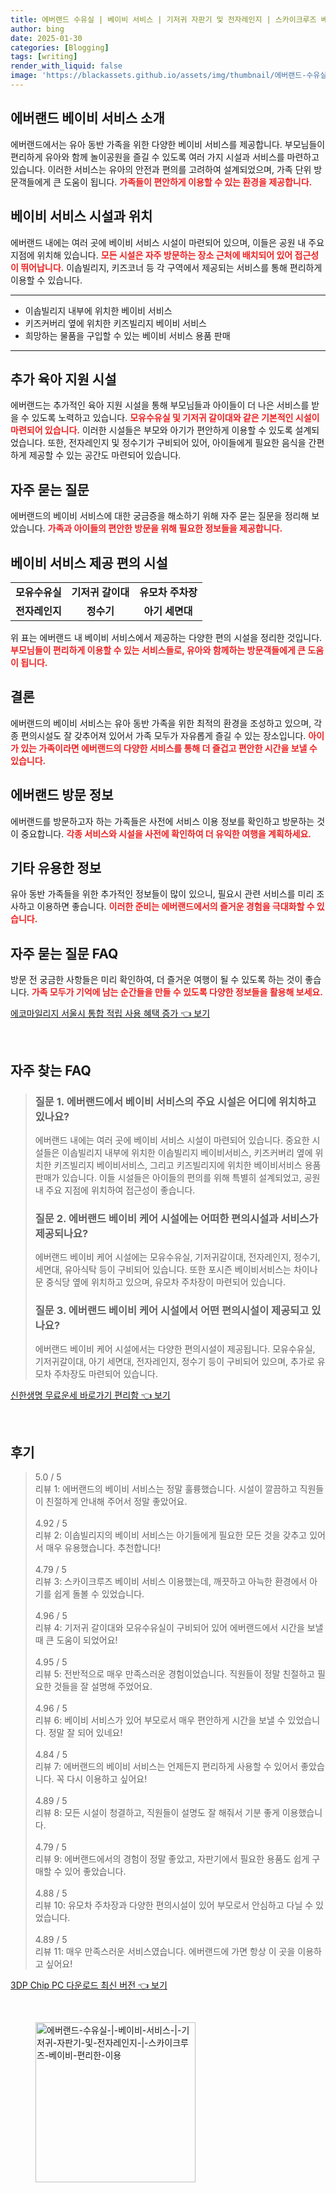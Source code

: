 ```yaml
---
title: 에버랜드 수유실 | 베이비 서비스 | 기저귀 자판기 및 전자레인지 | 스카이크루즈 베이비 편리한 이용
author: bing
date: 2025-01-30
categories: [Blogging]
tags: [writing]
render_with_liquid: false
image: 'https://blackassets.github.io/assets/img/thumbnail/에버랜드-수유실-|-베이비-서비스-|-기저귀-자판기-및-전자레인지-|-스카이크루즈-베이비-편리한-이용.webp'
---
```



<h2 id='에버랜드 베이비 서비스 소개'>에버랜드 베이비 서비스 소개</h2>

<p>에버랜드에서는 유아 동반 가족을 위한 다양한 베이비 서비스를 제공합니다. 부모님들이 편리하게 유아와 함께 놀이공원을 즐길 수 있도록 여러 가지 시설과 서비스를 마련하고 있습니다. 이러한 서비스는 유아의 안전과 편의를 고려하여 설계되었으며, 가족 단위 방문객들에게 큰 도움이 됩니다. <b><span style="color: #ee2323;">가족들이 편안하게 이용할 수 있는 환경을 제공합니다.</span></b></p>

<h2 id='베이비 서비스 시설과 위치'>베이비 서비스 시설과 위치</h2>

<p>에버랜드 내에는 여러 곳에 베이비 서비스 시설이 마련되어 있으며, 이들은 공원 내 주요 지점에 위치해 있습니다. <b><span style="color: #ee2323;">모든 시설은 자주 방문하는 장소 근처에 배치되어 있어 접근성이 뛰어납니다.</span></b> 이솝빌리지, 키즈코너 등 각 구역에서 제공되는 서비스를 통해 편리하게 이용할 수 있습니다.</p>

<hr />

<ul>
    <li>이솝빌리지 내부에 위치한 베이비 서비스</li>
    <li>키즈커버리 옆에 위치한 키즈빌리지 베이비 서비스</li>
    <li>희망하는 물품을 구입할 수 있는 베이비 서비스 용품 판매</li>
</ul>

<hr />

<h2 id='추가 육아 지원 시설'>추가 육아 지원 시설</h2>

<p>에버랜드는 추가적인 육아 지원 시설을 통해 부모님들과 아이들이 더 나은 서비스를 받을 수 있도록 노력하고 있습니다. <b><span style="color: #ee2323;">모유수유실 및 기저귀 갈이대와 같은 기본적인 시설이 마련되어 있습니다.</span></b> 이러한 시설들은 부모와 아기가 편안하게 이용할 수 있도록 설계되었습니다. 또한, 전자레인지 및 정수기가 구비되어 있어, 아이들에게 필요한 음식을 간편하게 제공할 수 있는 공간도 마련되어 있습니다.</p>

<h2 id='자주 묻는 질문'>자주 묻는 질문</h2>

<p>에버랜드의 베이비 서비스에 대한 궁금증을 해소하기 위해 자주 묻는 질문을 정리해 보았습니다. <b><span style="color: #ee2323;">가족과 아이들의 편안한 방문을 위해 필요한 정보들을 제공합니다.</span></b></p>

<h2 id='베이비 서비스 제공 편의 시설'>베이비 서비스 제공 편의 시설</h2>

<table>
    <tr>
        <td style="text-align: center; height: 17px;"><b>모유수유실</b></td>
        <td style="text-align: center; height: 17px;"><b>기저귀 갈이대</b></td>
        <td style="text-align: center; height: 17px;"><b>유모차 주차장</b></td>
    </tr>
    <tr>
        <td style="text-align: center; height: 17px;"><b>전자레인지</b></td>
        <td style="text-align: center; height: 17px;"><b>정수기</b></td>
        <td style="text-align: center; height: 17px;"><b>아기 세면대</b></td>
    </tr>
</table>

<p>위 표는 에버랜드 내 베이비 서비스에서 제공하는 다양한 편의 시설을 정리한 것입니다. <b><span style="color: #ee2323;">부모님들이 편리하게 이용할 수 있는 서비스들로, 유아와 함께하는 방문객들에게 큰 도움이 됩니다.</span></b></p>

<h2 id='결론'>결론</h2>

<p>에버랜드의 베이비 서비스는 유아 동반 가족을 위한 최적의 환경을 조성하고 있으며, 각종 편의시설도 잘 갖추어져 있어서 가족 모두가 자유롭게 즐길 수 있는 장소입니다. <b><span style="color: #ee2323;">아이가 있는 가족이라면 에버랜드의 다양한 서비스를 통해 더 즐겁고 편안한 시간을 보낼 수 있습니다.</span></b></p>

<h2 id='에버랜드 방문 정보'>에버랜드 방문 정보</h2>

<p>에버랜드를 방문하고자 하는 가족들은 사전에 서비스 이용 정보를 확인하고 방문하는 것이 중요합니다. <b><span style="color: #ee2323;">각종 서비스와 시설을 사전에 확인하여 더 유익한 여행을 계획하세요.</span></b></p>

<h2 id='기타 유용한 정보'>기타 유용한 정보</h2>

<p>유아 동반 가족들을 위한 추가적인 정보들이 많이 있으니, 필요시 관련 서비스를 미리 조사하고 이용하면 좋습니다. <b><span style="color: #ee2323;">이러한 준비는 에버랜드에서의 즐거운 경험을 극대화할 수 있습니다.</span></b></p>

<h2 id='자주 묻는 질문 FAQ'>자주 묻는 질문 FAQ</h2>

<p>방문 전 궁금한 사항들은 미리 확인하여, 더 즐거운 여행이 될 수 있도록 하는 것이 좋습니다. <b><span style="color: #ee2323;">가족 모두가 기억에 남는 순간들을 만들 수 있도록 다양한 정보들을 활용해 보세요.</span></b></p>


<p><a class="click-button" title="에코마일리지 서울시 통합 적립 사용 혜택 증가" href="https://blackassets.github.io/posts/%EC%97%90%EC%BD%94%EB%A7%88%EC%9D%BC%EB%A6%AC%EC%A7%80-%EC%84%9C%EC%9A%B8%EC%8B%9C-%ED%86%B5%ED%95%A9-%EC%A0%81%EB%A6%BD-%EC%82%AC%EC%9A%A9-%ED%98%9C%ED%83%9D-%EC%A6%9D%EA%B0%80/" rel="dofollow">에코마일리지 서울시 통합 적립 사용 혜택 증가 👈 보기</a></p><br>
<h2 id='자주_찾는_FAQ'>자주 찾는 FAQ</h2>
<div itemscope="" itemtype="https://schema.org/FAQPage"> 
<blockquote> 
<div itemscope="" itemprop="mainEntity" itemtype="https://schema.org/Question"> 
<h3 itemprop="name">질문 1. 에버랜드에서 베이비 서비스의 주요 시설은 어디에 위치하고 있나요?</h3> 
<div itemscope="" itemprop="acceptedAnswer" itemtype="https://schema.org/Answer"> 
<span itemprop="text"> 
<p>에버랜드 내에는 여러 곳에 베이비 서비스 시설이 마련되어 있습니다. 중요한 시설들은 이솝빌리지 내부에 위치한 이솝빌리지 베이비서비스, 키즈커버리 옆에 위치한 키즈빌리지 베이비서비스, 그리고 키즈빌리지에 위치한 베이비서비스 용품 판매가 있습니다. 이들 시설들은 아이들의 편의를 위해 특별히 설계되었고, 공원 내 주요 지점에 위치하여 접근성이 좋습니다.</p> 
</span> 
</div> 
</div> 
<div itemscope="" itemprop="mainEntity" itemtype="https://schema.org/Question"> 
<h3 itemprop="name">질문 2. 에버랜드 베이비 케어 시설에는 어떠한 편의시설과 서비스가 제공되나요?</h3> 
<div itemscope="" itemprop="acceptedAnswer" itemtype="https://schema.org/Answer"> 
<span itemprop="text"> 
<p>에버랜드 베이비 케어 시설에는 모유수유실, 기저귀갈이대, 전자레인지, 정수기, 세면대, 유아식탁 등이 구비되어 있습니다. 또한 포시즌 베이비서비스는 차이나문 중식당 옆에 위치하고 있으며, 유모차 주차장이 마련되어 있습니다.</p> 
</span> 
</div> 
</div> 
<div itemscope="" itemprop="mainEntity" itemtype="https://schema.org/Question"> 
<h3 itemprop="name">질문 3. 에버랜드 베이비 케어 시설에서 어떤 편의시설이 제공되고 있나요?</h3> 
<div itemscope="" itemprop="acceptedAnswer" itemtype="https://schema.org/Answer"> 
<span itemprop="text"> 
<p>에버랜드 베이비 케어 시설에서는 다양한 편의시설이 제공됩니다. 모유수유실, 기저귀갈이대, 아기 세면대, 전자레인지, 정수기 등이 구비되어 있으며, 추가로 유모차 주차장도 마련되어 있습니다.</p> 
</span> 
</div> 
</div> 
</blockquote> 
</div>
<p><a class="click-button" title="신한생명 무료운세 바로가기 편리함" href="https://blackassets.github.io/posts/%EC%8B%A0%ED%95%9C%EC%83%9D%EB%AA%85-%EB%AC%B4%EB%A3%8C%EC%9A%B4%EC%84%B8-%EB%B0%94%EB%A1%9C%EA%B0%80%EA%B8%B0-%ED%8E%B8%EB%A6%AC%ED%95%A8/" rel="dofollow">신한생명 무료운세 바로가기 편리함 👈 보기</a></p><br>
<h2 id='후기'>후기</h2>
<div itemscope itemtype="https://schema.org/Product">
  <blockquote>
  <div itemprop="review" itemscope itemtype="https://schema.org/Review">
      <div itemprop="reviewRating" itemscope itemtype="https://schema.org/Rating"> <span itemprop="ratingValue">5.0</span> / <span itemprop="bestRating">5</span> </div>
      <span itemprop="reviewBody">리뷰 1: 에버랜드의 베이비 서비스는 정말 훌륭했습니다. 시설이 깔끔하고 직원들이 친절하게 안내해 주어서 정말 좋았어요.</span>
  </div>
  <br>
  <div itemprop="review" itemscope itemtype="https://schema.org/Review">
      <div itemprop="reviewRating" itemscope itemtype="https://schema.org/Rating"> <span itemprop="ratingValue">4.92</span> / <span itemprop="bestRating">5</span> </div>
      <span itemprop="reviewBody">리뷰 2: 이솝빌리지의 베이비 서비스는 아기들에게 필요한 모든 것을 갖추고 있어서 매우 유용했습니다. 추천합니다!</span>
  </div>
  <br>
  <div itemprop="review" itemscope itemtype="https://schema.org/Review">
      <div itemprop="reviewRating" itemscope itemtype="https://schema.org/Rating"> <span itemprop="ratingValue">4.79</span> / <span itemprop="bestRating">5</span> </div>
      <span itemprop="reviewBody">리뷰 3: 스카이크루즈 베이비 서비스 이용했는데, 깨끗하고 아늑한 환경에서 아기를 쉽게 돌볼 수 있었습니다.</span>
  </div>
  <br>
  <div itemprop="review" itemscope itemtype="https://schema.org/Review">
      <div itemprop="reviewRating" itemscope itemtype="https://schema.org/Rating"> <span itemprop="ratingValue">4.96</span> / <span itemprop="bestRating">5</span> </div>
      <span itemprop="reviewBody">리뷰 4: 기저귀 갈이대와 모유수유실이 구비되어 있어 에버랜드에서 시간을 보낼 때 큰 도움이 되었어요!</span>
  </div>
  <br>
  <div itemprop="review" itemscope itemtype="https://schema.org/Review">
      <div itemprop="reviewRating" itemscope itemtype="https://schema.org/Rating"> <span itemprop="ratingValue">4.95</span> / <span itemprop="bestRating">5</span> </div>
      <span itemprop="reviewBody">리뷰 5: 전반적으로 매우 만족스러운 경험이었습니다. 직원들이 정말 친절하고 필요한 것들을 잘 설명해 주었어요.</span>
  </div>
  <br>
  <div itemprop="review" itemscope itemtype="https://schema.org/Review">
      <div itemprop="reviewRating" itemscope itemtype="https://schema.org/Rating"> <span itemprop="ratingValue">4.96</span> / <span itemprop="bestRating">5</span> </div>
      <span itemprop="reviewBody">리뷰 6: 베이비 서비스가 있어 부모로서 매우 편안하게 시간을 보낼 수 있었습니다. 정말 잘 되어 있네요!</span>
  </div>
  <br>
  <div itemprop="review" itemscope itemtype="https://schema.org/Review">
      <div itemprop="reviewRating" itemscope itemtype="https://schema.org/Rating"> <span itemprop="ratingValue">4.84</span> / <span itemprop="bestRating">5</span> </div>
      <span itemprop="reviewBody">리뷰 7: 에버랜드의 베이비 서비스는 언제든지 편리하게 사용할 수 있어서 좋았습니다. 꼭 다시 이용하고 싶어요!</span>
  </div>
  <br>
  <div itemprop="review" itemscope itemtype="https://schema.org/Review">
      <div itemprop="reviewRating" itemscope itemtype="https://schema.org/Rating"> <span itemprop="ratingValue">4.89</span> / <span itemprop="bestRating">5</span> </div>
      <span itemprop="reviewBody">리뷰 8: 모든 시설이 청결하고, 직원들이 설명도 잘 해줘서 기분 좋게 이용했습니다.</span>
  </div>
  <br>
  <div itemprop="review" itemscope itemtype="https://schema.org/Review">
      <div itemprop="reviewRating" itemscope itemtype="https://schema.org/Rating"> <span itemprop="ratingValue">4.79</span> / <span itemprop="bestRating">5</span> </div>
      <span itemprop="reviewBody">리뷰 9: 에버랜드에서의 경험이 정말 좋았고, 자판기에서 필요한 용품도 쉽게 구매할 수 있어 좋았습니다.</span>
  </div>
  <br>
  <div itemprop="review" itemscope itemtype="https://schema.org/Review">
      <div itemprop="reviewRating" itemscope itemtype="https://schema.org/Rating"> <span itemprop="ratingValue">4.88</span> / <span itemprop="bestRating">5</span> </div>
      <span itemprop="reviewBody">리뷰 10: 유모차 주차장과 다양한 편의시설이 있어 부모로서 안심하고 다닐 수 있었습니다.</span>
  </div>
  <br>
  <div itemprop="review" itemscope itemtype="https://schema.org/Review">
      <div itemprop="reviewRating" itemscope itemtype="https://schema.org/Rating"> <span itemprop="ratingValue">4.89</span> / <span itemprop="bestRating">5</span> </div>
      <span itemprop="reviewBody">리뷰 11: 매우 만족스러운 서비스였습니다. 에버랜드에 가면 항상 이 곳을 이용하고 싶어요!</span>
  </div>
  </blockquote>
</div>
<p><a class="click-button" title="3DP Chip PC 다운로드 최신 버전" href="https://blackassets.github.io/posts/3DP-Chip-PC-%EB%8B%A4%EC%9A%B4%EB%A1%9C%EB%93%9C-%EC%B5%9C%EC%8B%A0-%EB%B2%84%EC%A0%84/" rel="dofollow">3DP Chip PC 다운로드 최신 버전 👈 보기</a></p><br>
<figure class="image"><img src="https://blackassets.github.io/assets/img/thumbnail/에버랜드-수유실-|-베이비-서비스-|-기저귀-자판기-및-전자레인지-|-스카이크루즈-베이비-편리한-이용.webp" alt="에버랜드-수유실-|-베이비-서비스-|-기저귀-자판기-및-전자레인지-|-스카이크루즈-베이비-편리한-이용" width="256" height="256"></figure>